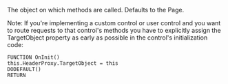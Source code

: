 ﻿The object on which methods are called. Defaults to the Page.

Note: If you're implementing a custom control or user control and you want to route requests to that control's methods you have to explicitly assign the TargetObject property as early as possible in the control's initialization code:

```foxpro
FUNCTION OnInit()
this.HeaderProxy.TargetObject = this
DODEFAULT()
RETURN
```